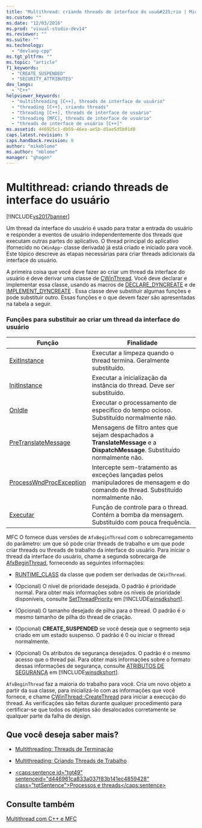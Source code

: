 ```yaml
---
title: "Multithread: criando threads de interface do usu&#225;rio | Microsoft Docs"
ms.custom: ""
ms.date: "12/03/2016"
ms.prod: "visual-studio-dev14"
ms.reviewer: ""
ms.suite: ""
ms.technology: 
  - "devlang-cpp"
ms.tgt_pltfrm: ""
ms.topic: "article"
f1_keywords: 
  - "CREATE_SUSPENDED"
  - "SECURITY_ATTRIBUTES"
dev_langs: 
  - "C++"
helpviewer_keywords: 
  - "multithreading [C++], threads de interface de usuário"
  - "threading [C++], criando threads"
  - "threading [C++], threads de interface de usuário"
  - "threading [MFC], threads de interface de usuário"
  - "threads de interface de usuário [C++]"
ms.assetid: 446925c1-db59-46ea-ae5b-d5ae5d5b91d8
caps.latest.revision: 9
caps.handback.revision: 9
author: "mikeblome"
ms.author: "mblome"
manager: "ghogen"
---
```

# Multithread: criando threads de interface do usu&#225;rio
[!INCLUDE[vs2017banner](../../assembler/inline/includes/vs2017banner.md)]

Um thread da interface do usuário é usado para tratar a entrada do usuário e responder a eventos de usuário independentemente dos threads que executam outras partes do aplicativo.  O thread principal do aplicativo \(fornecido no `CWinApp`\- classe derivada\) já está criado e iniciado para você.  Este tópico descreve as etapas necessárias para criar threads adicionais da interface do usuário.  
  
 A primeira coisa que você deve fazer ao criar um thread da interface do usuário é deve derivar uma classe de [CWinThread](../../mfc/reference/cwinthread-class.md).  Você deve declarar e implementar essa classe, usando as macros de [DECLARE\_DYNCREATE](../Topic/DECLARE_DYNCREATE.md) e de [IMPLEMENT\_DYNCREATE](../Topic/IMPLEMENT_DYNCREATE.md) .  Essa classe deve substituir algumas funções e pode substituir outro.  Essas funções e o que devem fazer são apresentadas na tabela a seguir.  
  
### Funções para substituir ao criar um thread da interface do usuário  
  
|Função|Finalidade|  
|------------|----------------|  
|[ExitInstance](../Topic/CWinThread::ExitInstance.md)|Executar a limpeza quando o thread termina.  Geralmente substituído.|  
|[InitInstance](../Topic/CWinThread::InitInstance.md)|Executar a inicialização da instância do thread.  Deve ser substituído.|  
|[OnIdle](../Topic/CWinThread::OnIdle.md)|Executar o processamento de específico do tempo ocioso.  Substituído normalmente não.|  
|[PreTranslateMessage](../Topic/CWinThread::PreTranslateMessage.md)|Mensagens de filtro antes que sejam despachados a **TranslateMessage** e a **DispatchMessage**.  Substituído normalmente não.|  
|[ProcessWndProcException](../Topic/CWinThread::ProcessWndProcException.md)|Intercepte sem\-tratamento as exceções lançadas pelos manipuladores de mensagem e do comando de thread.  Substituído normalmente não.|  
|[Executar](../Topic/CWinThread::Run.md)|Função de controle para o thread.  Contém a bomba da mensagem.  Substituído com pouca frequência.|  
  
 MFC O fornece duas versões de `AfxBeginThread` com o sobrecarregamento do parâmetro: um que só pode criar threads de trabalho e um que pode criar threads ou threads de trabalho da interface do usuário.  Para iniciar o thread da interface do usuário, chame a segunda sobrecarga de [AfxBeginThread](../Topic/AfxBeginThread.md), fornecendo as seguintes informações:  
  
-   [RUNTIME\_CLASS](../Topic/RUNTIME_CLASS.md) da classe que podem ser derivadas de `CWinThread`.  
  
-   \(Opcional\) O nível de prioridade desejada.  O padrão é prioridade normal.  Para obter mais informações sobre os níveis de prioridade disponíveis, consulte [SetThreadPriority](http://msdn.microsoft.com/library/windows/desktop/ms686277) em [!INCLUDE[winsdkshort](../../atl/reference/includes/winsdkshort_md.md)].  
  
-   \(Opcional\) O tamanho desejado de pilha para o thread.  O padrão é o mesmo tamanho de pilha do thread de criação.  
  
-   \(Opcional\) **CREATE\_SUSPENDED** se você deseja que o segmento seja criado em um estado suspenso.  O padrão é 0 ou iniciar o thread normalmente.  
  
-   \(Opcional\) Os atributos de segurança desejados.  O padrão é o mesmo acesso que o thread pai.  Para obter mais informações sobre o formato dessas informações de segurança, consulte [ATRIBUTOS DE SEGURANÇA](http://msdn.microsoft.com/library/windows/desktop/aa379560) em [!INCLUDE[winsdkshort](../../atl/reference/includes/winsdkshort_md.md)].  
  
 `AfxBeginThread` faz a maioria do trabalho para você.  Cria um novo objeto a partir da sua classe, para inicializá\-lo com as informações que você fornece, e chame [CWinThread::CreateThread](../Topic/CWinThread::CreateThread.md) para iniciar a execução do thread.  As verificações são feitas durante qualquer procedimento para certificar\-se que todos os objetos são desalocados corretamente se qualquer parte da falha de design.  
  
## Que você deseja saber mais?  
  
-   [Multithreading: Threads de Terminação](../../parallel/multithreading-terminating-threads.md)  
  
-   [Multithreading: Criando Threads de Trabalho](../../parallel/multithreading-creating-worker-threads.md)  
  
-   [\<caps:sentence id\="tgt49" sentenceid\="d446961ca833a037f83b141ec4859428" class\="tgtSentence"\>Processos e threads\<\/caps:sentence\>](http://msdn.microsoft.com/library/windows/desktop/ms684841)  
  
## Consulte também  
 [Multithread com C\+\+ e MFC](../../parallel/multithreading-with-cpp-and-mfc.md)